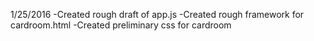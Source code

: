1/25/2016
-Created rough draft of app.js
-Created rough framework for cardroom.html
-Created preliminary css for cardroom
